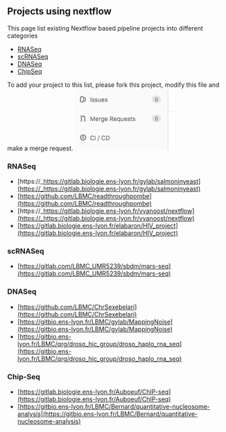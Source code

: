 ## Projects using nextflow

This page list existing Nextflow based pipeline projects into different categories

- [RNASeq](./nf_projects.md#rnaseq)
- [scRNASeq](./nf_projects.m#scrnaseq)
- [DNASeq](./nf_projects.md#dnaseq)
- [ChipSeq](./nf_projects.md#chipseq)

To add your project to this list, please fork this project, modify this file and make a merge request.
![merge request button](./img/merge_request.png)

### RNASeq

- [https://_https://gitlab.biologie.ens-lyon.fr/gylab/salmoninyeast](https://_https://gitlab.biologie.ens-lyon.fr/gylab/salmoninyeast)
- [https://github.com/LBMC/readthroughpombe](https://github.com/LBMC/readthroughpombe)
- [https://_https://gitlab.biologie.ens-lyon.fr/vvanoost/nextflow](https://_https://gitlab.biologie.ens-lyon.fr/vvanoost/nextflow)
- [https://gitlab.biologie.ens-lyon.fr/elabaron/HIV_project](https://gitlab.biologie.ens-lyon.fr/elabaron/HIV_project)

### scRNASeq

- [https://gitlab.com/LBMC_UMR5239/sbdm/mars-seq](https://gitlab.com/LBMC_UMR5239/sbdm/mars-seq)

### DNASeq

- [https://github.com/LBMC/ChrSexebelari](https://github.com/LBMC/ChrSexebelari)
- [https://gitbio.ens-lyon.fr/LBMC/gylab/MappingNoise](https://gitbio.ens-lyon.fr/LBMC/gylab/MappingNoise)
- [https://gitbio.ens-lyon.fr/LBMC/qrg/droso_hic_group/droso_haplo_rna_seq](https://gitbio.ens-lyon.fr/LBMC/qrg/droso_hic_group/droso_haplo_rna_seq)

### Chip-Seq

- [https://gitlab.biologie.ens-lyon.fr/Auboeuf/ChIP-seq](https://gitlab.biologie.ens-lyon.fr/Auboeuf/ChIP-seq)
- [https://gitbio.ens-lyon.fr/LBMC/Bernard/quantitative-nucleosome-analysis](https://gitbio.ens-lyon.fr/LBMC/Bernard/quantitative-nucleosome-analysis)

